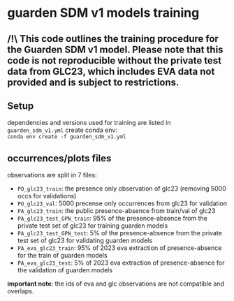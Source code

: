 # guarden SDM v1 models training

## /!\ This code outlines the training procedure for the Guarden SDM v1 model. Please note that this code is not reproducible without the private test data from GLC23, which includes EVA data not provided and is subject to restrictions.

## Setup

dependencies and versions used for training are listed in `guarden_sdm_v1.yml`
create conda env:\
```conda env create -f guarden_sdm_v1.yml```

## occurrences/plots files

observations are split in 7 files:
- `PO_glc23_train`: the presence only observation of glc23 (removing 5000 occs for validations)
- `PO_glc23_val`: 5000 precense only occurrences from glc23 for validation
- `PA_glc23_train`: the public presence-absence from train/val of glc23
- `PA_glc23_test_GPN_train`: 95% of the presence-absence from the private test set of glc23 for training guarden models
- `PA_glc23_test_GPN_test`: 5% of the presence-absence from the private test set of glc23 for validating guarden models
- `PA_eva_glc23_train`: 95% of 2023 eva extraction of presence-absence for the train of guarden models
- `PA_eva_glc23_test`: 5% of 2023 eva extraction of presence-absence for the validation of guarden models

**important note**: the ids of eva and glc observations are not compatible and overlaps.
